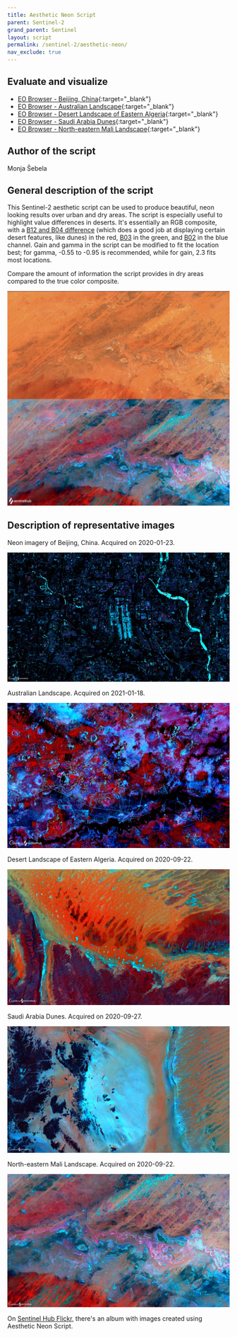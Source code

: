 ```yaml
---
title: Aesthetic Neon Script
parent: Sentinel-2
grand_parent: Sentinel
layout: script
permalink: /sentinel-2/aesthetic-neon/
nav_exclude: true
---
```



## Evaluate and visualize   
 - [EO Browser - Beijing, China](https://sentinelshare.page.link/dMD4){:target="_blank"} 
 - [EO Browser - Australian Landscape](https://sentinelshare.page.link/jjMp){:target="_blank"} 
 - [EO Browser - Desert Landscape of Eastern Algeria](https://sentinelshare.page.link/WecN){:target="_blank"}
 - [EO Browser - Saudi Arabia Dunes](https://sentinelshare.page.link/Saqv){:target="_blank"}  
 - [EO Browser - North-eastern Mali Landscape](https://sentinelshare.page.link/ifyM){:target="_blank"} 

## Author of the script

Monja Šebela
 
## General description of the script

This Sentinel-2 aesthetic script can be used to produce beautiful, neon looking results over urban and dry areas. The script is especially useful to highlight value differences in deserts. It's essentially an RGB composite, with a [B12 and B04 difference](https://sentinelshare.page.link/1iRd) (which does a good job at displaying certain desert features, like dunes) in the red, [B03](https://sentinelshare.page.link/ya4N) in the green, and [B02](https://sentinelshare.page.link/nu97) in the blue channel. Gain and gamma in the script can be modified to fit the location best; for gamma, -0.55 to -0.95 is recommended, while for gain, 2.3 fits most locations.

Compare the amount of information the script provides in dry areas compared to the true color composite. 

![Neon Script Comparison](fig/fig5.png)

## Description of representative images

Neon imagery of Beijing, China. Acquired on 2020-01-23. 

![Beijing Neon](fig/fig1.jpg)

Australian Landscape. Acquired on 2021-01-18. 

![Australian Neon](fig/fig2.jpg)

Desert Landscape of Eastern Algeria. Acquired on 2020-09-22. 

![Algeria Neon](fig/fig3.jpg)

Saudi Arabia Dunes. Acquired on 2020-09-27. 

![Algeria Neon](fig/fig6.jpg)

North-eastern Mali Landscape. Acquired on 2020-09-22. 

![Mali Neon](fig/fig4.jpg)

On [Sentinel Hub Flickr](https://www.flickr.com/photos/sentinelhub/albums/72157717397821836), there's an album with images created using Aesthetic Neon Script. 



